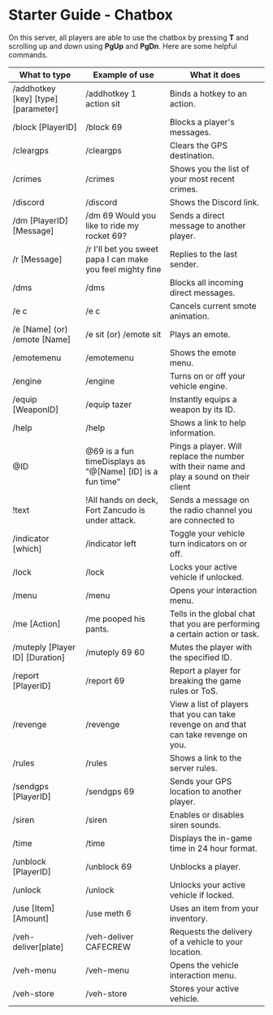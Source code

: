 # Starter Guide - Chatbox
On this server, all players are able to use the chatbox by pressing **T** and scrolling up and down using **PgUp** and **PgDn**. Here are some helpful commands.

| What to type                        | Example of use                                              | What it does                                                                             |
|-------------------------------------|-------------------------------------------------------------|------------------------------------------------------------------------------------------|
| /addhotkey [key] [type] [parameter] | /addhotkey 1 action sit                                     | Binds a hotkey to an action.                                                             |
| /block [PlayerID]                   | /block 69                                                   | Blocks a player's messages.                                                              |
| /cleargps                           | /cleargps                                                   | Clears the GPS destination.                                                              |
| /crimes                             | /crimes                                                     | Shows you the list of your most recent crimes.                                           |
| /discord                            | /discord                                                    | Shows the Discord link.                                                                  |
| /dm [PlayerID] [Message]            | /dm 69 Would you like to ride my rocket 69?                 | Sends a direct message to another player.                                                |
| /r [Message]                        | /r I'll bet you sweet papa I can make you feel mighty fine  | Replies to the last sender.                                                              |
| /dms                                | /dms                                                        | Blocks all incoming direct messages.                                                     |
| /e c                                | /e c                                                        | Cancels current smote animation.                                                         |
| /e [Name] (or) /emote [Name]        | /e sit (or) /emote sit                                      | Plays an emote.                                                                          |
| /emotemenu                          | /emotemenu                                                  | Shows the emote menu.                                                                    |
| /engine                             | /engine                                                     | Turns on or off your vehicle engine.                                                     |
| /equip [WeaponID]                   | /equip tazer                                                | Instantly equips a weapon by its ID.                                                     |
| /help                               | /help                                                       | Shows a link to help information.                                                        |
| @ID                                 | @69 is a fun timeDisplays as "@[Name] [ID] is a fun time"   | Pings a player. Will replace the number with their name and play a sound on their client |
| !text                               | !All hands on deck, Fort Zancudo is under attack.           | Sends a message on the radio channel you are connected to                                |
| /indicator [which]                  | /indicator left                                             | Toggle your vehicle turn indicators on or off.                                           |
| /lock                               | /lock                                                       | Locks your active vehicle if unlocked.                                                   |
| /menu                               | /menu                                                       | Opens your interaction menu.                                                             |
| /me [Action]                        | /me pooped his pants.                                       | Tells in the global chat that you are performing a certain action or task.               |
| /muteply [Player ID] [Duration]     | /muteply 69 60                                              | Mutes the player with the specified ID.                                                  |                                              |
| /report [PlayerID]                  | /report 69                                                  | Report a player for breaking the game rules or ToS.                                      |
| /revenge                            | /revenge                                                    | View a list of players that you can take revenge on and that can take revenge on you.    |
| /rules                              | /rules                                                      | Shows a link to the server rules.                                                        |
| /sendgps [PlayerID]                 | /sendgps 69                                                 | Sends your GPS location to another player.                                               |
| /siren                              | /siren                                                      | Enables or disables siren sounds.                                                        |
| /time                               | /time                                                       | Displays the in-game time in 24 hour format.                                             |
| /unblock [PlayerID]                 | /unblock 69                                                 | Unblocks a player.                                                                       |
| /unlock                             | /unlock                                                     | Unlocks your active vehicle if locked.                                                   |
| /use [Item] [Amount]                | /use meth 6                                                 | Uses an item from your inventory.                                                        |
| /veh-deliver[plate]                 | /veh-deliver CAFECREW                                       | Requests the delivery of a vehicle to your location.                                     |
| /veh-menu                           | /veh-menu                                                   | Opens the vehicle interaction menu.                                                      |
| /veh-store                          | /veh-store                                                  | Stores your active vehicle.                                                              |
